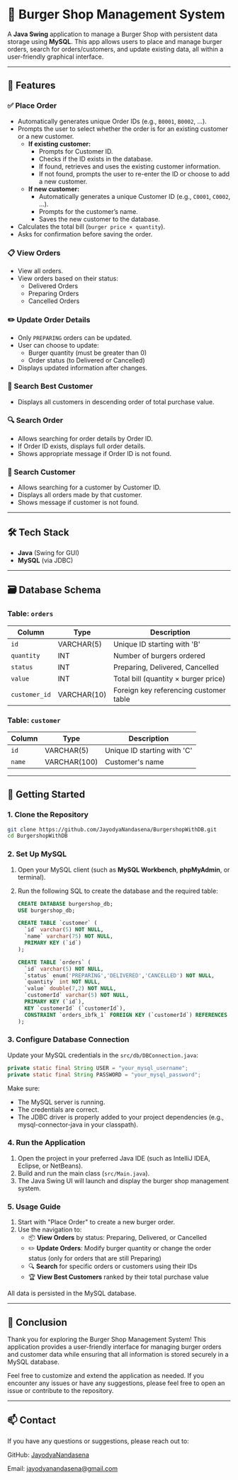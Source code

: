 # 🍔 Burger Shop Management System

A **Java Swing** application to manage a Burger Shop with persistent data storage using **MySQL**. This app allows users to place and manage burger orders, search for orders/customers, and update existing data, all within a user-friendly graphical interface.

---

## 📌 Features

### ✅ Place Order
- Automatically generates unique Order IDs (e.g., `B0001`, `B0002`, ...).
- Prompts the user to select whether the order is for an existing customer or a new customer.
  - **If existing customer:**
    - Prompts for Customer ID.
    - Checks if the ID exists in the database.
    - If found, retrieves and uses the existing customer information.
    - If not found, prompts the user to re-enter the ID or choose to add a new customer.
  - **If new customer:**
    - Automatically generates a unique Customer ID (e.g., `C0001`, `C0002`, ...).
    - Prompts for the customer’s name.
    - Saves the new customer to the database.
- Calculates the total bill (`burger price × quantity`).
- Asks for confirmation before saving the order.

### 📋 View Orders
- View all orders.
- View orders based on their status:
  - Delivered Orders
  - Preparing Orders
  - Cancelled Orders

### ✏️ Update Order Details
- Only `PREPARING` orders can be updated.
- User can choose to update:
  - Burger quantity (must be greater than 0)
  - Order status (to Delivered or Cancelled)
- Displays updated information after changes.

### 👑 Search Best Customer
- Displays all customers in descending order of total purchase value.

### 🔍 Search Order
- Allows searching for order details by Order ID.
- If Order ID exists, displays full order details.
- Shows appropriate message if Order ID is not found.

### 👤 Search Customer
- Allows searching for a customer by Customer ID.
- Displays all orders made by that customer.
- Shows message if customer is not found.

---

## 🛠️ Tech Stack

- **Java** (Swing for GUI)
- **MySQL** (via JDBC)

---

## 🗃️ Database Schema

### Table: `orders`

| Column         | Type         | Description                           |
|----------------|--------------|---------------------------------------|
| `id`     | VARCHAR(5)   | Unique ID starting with 'B'           |
| `quantity`     | INT          | Number of burgers ordered             |
| `status`       | INT          | Preparing, Delivered, Cancelled |
| `value`        | INT          | Total bill (quantity × burger price)           |
| `customer_id`  | VARCHAR(10)  | Foreign key referencing customer table    |

### Table: `customer`

| Column         | Type         | Description                           |
|----------------|--------------|---------------------------------------|
| `id`     | VARCHAR(5)   | Unique ID starting with 'C'           |
| `name`| VARCHAR(100) | Customer's name                       |


---

## 🚀 Getting Started

### 1. Clone the Repository

```bash
git clone https://github.com/JayodyaNandasena/BurgershopWithDB.git
cd BurgershopWithDB
```

### 2. Set Up MySQL

1. Open your MySQL client (such as **MySQL Workbench**, **phpMyAdmin**, or terminal).
2. Run the following SQL to create the database and the required table:

    ```sql
    CREATE DATABASE burgershop_db;
    USE burgershop_db;

    CREATE TABLE `customer` (
      `id` varchar(5) NOT NULL,
      `name` varchar(75) NOT NULL,
      PRIMARY KEY (`id`)
    );

    CREATE TABLE `orders` (
      `id` varchar(5) NOT NULL,
      `status` enum('PREPARING','DELIVERED','CANCELLED') NOT NULL,
      `quantity` int NOT NULL,
      `value` double(7,2) NOT NULL,
      `customerId` varchar(5) NOT NULL,
      PRIMARY KEY (`id`),
      KEY `customerId` (`customerId`),
      CONSTRAINT `orders_ibfk_1` FOREIGN KEY (`customerId`) REFERENCES `customer` (`id`) ON DELETE CASCADE ON UPDATE CASCADE
    );
    ```

### 3. Configure Database Connection

Update your MySQL credentials in the `src/db/DBConnection.java`:

```java
private static final String USER = "your_mysql_username";
private static final String PASSWORD = "your_mysql_password";
```
Make sure:
- The MySQL server is running.
- The credentials are correct.
- The JDBC driver is properly added to your project dependencies (e.g., mysql-connector-java in your classpath).

### 4. Run the Application
1. Open the project in your preferred Java IDE (such as IntelliJ IDEA, Eclipse, or NetBeans).
2. Build and run the main class (`src/Main.java`).
3. The Java Swing UI will launch and display the burger shop management system.

### 5. Usage Guide
1. Start with "Place Order" to create a new burger order.
2. Use the navigation to:
   - 📦 **View Orders** by status: Preparing, Delivered, or Cancelled
   - ✏️ **Update Orders**: Modify burger quantity or change the order status (only for orders that are still Preparing)
   - 🔍 **Search** for specific orders or customers using their IDs
   - 🏆 **View Best Customers** ranked by their total purchase value

All data is persisted in the MySQL database.

---

## 🏁 Conclusion
Thank you for exploring the Burger Shop Management System! This application provides a user-friendly interface for managing burger orders and customer data while ensuring that all information is stored securely in a MySQL database.

Feel free to customize and extend the application as needed. If you encounter any issues or have any suggestions, please feel free to open an issue or contribute to the repository.

---

## 📫 Contact
If you have any questions or suggestions, please reach out to:

  GitHub: [JayodyaNandasena](https://github.com/JayodyaNandasena)
  
  Email: jayodyanandasena@gmail.com
